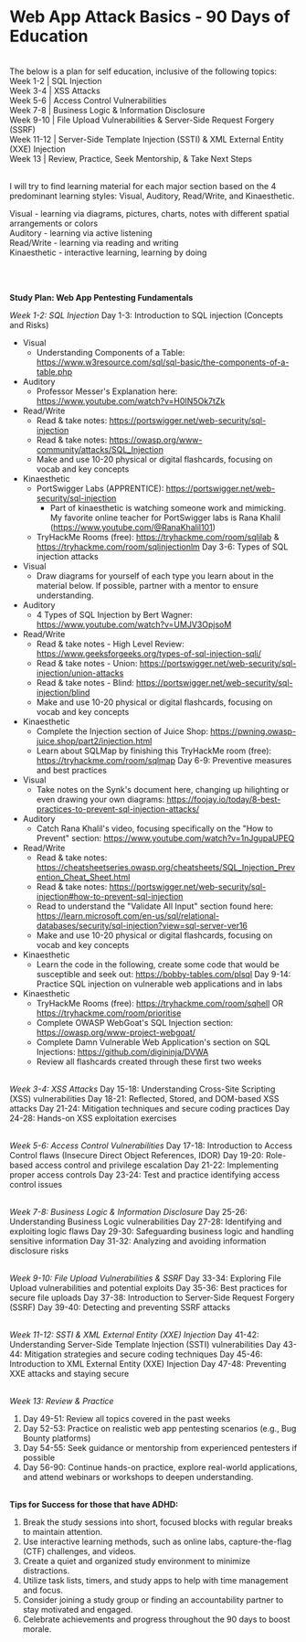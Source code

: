 # Web App Attack Basics - 90 Days of Education

<br>
The below is a plan for self education, inclusive of the following topics:<br>
Week 1-2    | SQL Injection<br>
Week 3-4    | XSS Attacks<br>
Week 5-6    | Access Control Vulnerabilities<br>
Week 7-8    | Business Logic & Information Disclosure<br>
Week 9-10   | File Upload Vulnerabilities & Server-Side Request Forgery (SSRF)<br>
Week 11-12  | Server-Side Template Injection (SSTI) & XML External Entity (XXE) Injection<br>
Week 13     | Review, Practice, Seek Mentorship, & Take Next Steps<br><br>

I will try to find learning material for each major section based on the 4 predominant learning styles: Visual, Auditory, Read/Write, and Kinaesthetic.<br>

Visual - learning via diagrams, pictures, charts, notes with different spatial arrangements or colors<br>
Auditory - learning via active listening<br>
Read/Write - learning via reading and writing<br>
Kinaesthetic - interactive learning, learning by doing<br>

<br><br>

**Study Plan: Web App Pentesting Fundamentals**

*Week 1-2: SQL Injection*
Day 1-3: Introduction to SQL injection (Concepts and Risks)
   - Visual
      - Understanding Components of a Table: https://www.w3resource.com/sql/sql-basic/the-components-of-a-table.php 
   - Auditory
      - Professor Messer's Explanation here: https://www.youtube.com/watch?v=H0IN5Ok7tZk
   - Read/Write
      - Read & take notes: https://portswigger.net/web-security/sql-injection
      - Read & take notes: https://owasp.org/www-community/attacks/SQL_Injection
      - Make and use 10-20 physical or digital flashcards, focusing on vocab and key concepts
   - Kinaesthetic
      - PortSwigger Labs (APPRENTICE): https://portswigger.net/web-security/sql-injection
         - Part of kinaesthetic is watching someone work and mimicking. My favorite online teacher for PortSwigger labs is Rana Khalil (https://www.youtube.com/@RanaKhalil101)
      - TryHackMe Rooms (free): https://tryhackme.com/room/sqlilab & https://tryhackme.com/room/sqlinjectionlm
Day 3-6: Types of SQL injection attacks
   - Visual
      - Draw diagrams for yourself of each type you learn about in the material below. If possible, partner with a mentor to ensure understanding.
   - Auditory
      - 4 Types of SQL Injection by Bert Wagner: https://www.youtube.com/watch?v=UMJV3OpjsoM
   - Read/Write
      - Read & take notes - High Level Review: https://www.geeksforgeeks.org/types-of-sql-injection-sqli/
      - Read & take notes - Union: https://portswigger.net/web-security/sql-injection/union-attacks
      - Read & take notes - Blind: https://portswigger.net/web-security/sql-injection/blind
      - Make and use 10-20 physical or digital flashcards, focusing on vocab and key concepts
   - Kinaesthetic
      - Complete the Injection section of Juice Shop: https://pwning.owasp-juice.shop/part2/injection.html
      - Learn about SQLMap by finishing this TryHackMe room (free): https://tryhackme.com/room/sqlmap
Day 6-9: Preventive measures and best practices
   - Visual
      - Take notes on the Synk's document here, changing up hilighting or even drawing your own diagrams: https://foojay.io/today/8-best-practices-to-prevent-sql-injection-attacks/
   - Auditory
      - Catch Rana Khalil's video, focusing specifically on the "How to Prevent" section: https://www.youtube.com/watch?v=1nJgupaUPEQ
   - Read/Write
      - Read & take notes: https://cheatsheetseries.owasp.org/cheatsheets/SQL_Injection_Prevention_Cheat_Sheet.html
      - Read & take notes: https://portswigger.net/web-security/sql-injection#how-to-prevent-sql-injection
      - Read to understand the "Validate All Input" section found here: https://learn.microsoft.com/en-us/sql/relational-databases/security/sql-injection?view=sql-server-ver16
      - Make and use 10-20 physical or digital flashcards, focusing on vocab and key concepts
   - Kinaesthetic
      - Learn the code in the following, create some code that would be susceptible and seek out: https://bobby-tables.com/plsql
Day 9-14: Practice SQL injection on vulnerable web applications and in labs
   - Kinaesthetic
      - TryHackMe Rooms (free): https://tryhackme.com/room/sqhell OR https://tryhackme.com/room/prioritise
      - Complete OWASP WebGoat's SQL Injection section: https://owasp.org/www-project-webgoat/
      - Complete Damn Vulnerable Web Application's section on SQL Injections: https://github.com/digininja/DVWA
      - Review all flashcards created through these first two weeks<br><br>


*Week 3-4: XSS Attacks*
Day 15-18: Understanding Cross-Site Scripting (XSS) vulnerabilities
Day 18-21: Reflected, Stored, and DOM-based XSS attacks
Day 21-24: Mitigation techniques and secure coding practices
Day 24-28: Hands-on XSS exploitation exercises
<br><br>

*Week 5-6: Access Control Vulnerabilities*
Day 17-18: Introduction to Access Control flaws (Insecure Direct Object References, IDOR)
Day 19-20: Role-based access control and privilege escalation
Day 21-22: Implementing proper access controls
Day 23-24: Test and practice identifying access control issues
<br><br>

*Week 7-8: Business Logic & Information Disclosure*
Day 25-26: Understanding Business Logic vulnerabilities
Day 27-28: Identifying and exploiting logic flaws
Day 29-30: Safeguarding business logic and handling sensitive information
Day 31-32: Analyzing and avoiding information disclosure risks
<br><br>

*Week 9-10: File Upload Vulnerabilities & SSRF*
Day 33-34: Exploring File Upload vulnerabilities and potential exploits
Day 35-36: Best practices for secure file uploads
Day 37-38: Introduction to Server-Side Request Forgery (SSRF)
Day 39-40: Detecting and preventing SSRF attacks
<br><br>

*Week 11-12: SSTI & XML External Entity (XXE) Injection*
Day 41-42: Understanding Server-Side Template Injection (SSTI) vulnerabilities
Day 43-44: Mitigation strategies and secure coding techniques
Day 45-46: Introduction to XML External Entity (XXE) Injection
Day 47-48: Preventing XXE attacks and staying secure
<br><br>

*Week 13: Review & Practice*
1. Day 49-51: Review all topics covered in the past weeks
2. Day 52-53: Practice on realistic web app pentesting scenarios (e.g., Bug Bounty platforms)
3. Day 54-55: Seek guidance or mentorship from experienced pentesters if possible
4. Day 56-90: Continue hands-on practice, explore real-world applications, and attend webinars or workshops to deepen understanding.
<br><br>

**Tips for Success for those that have ADHD:**
1. Break the study sessions into short, focused blocks with regular breaks to maintain attention.
2. Use interactive learning methods, such as online labs, capture-the-flag (CTF) challenges, and videos.
3. Create a quiet and organized study environment to minimize distractions.
4. Utilize task lists, timers, and study apps to help with time management and focus.
5. Consider joining a study group or finding an accountability partner to stay motivated and engaged.
6. Celebrate achievements and progress throughout the 90 days to boost morale.
